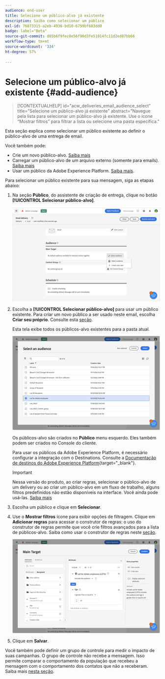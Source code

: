 ```yaml
---
audience: end-user
title: Selecione um público-alvo já existente
description: Saiba como selecionar um público
exl-id: 76873315-a2eb-4936-bd10-6759bf603dd0
badge: label="Beta"
source-git-commit: d05b6f9fec0e56f90d3fe51014fc11d2ed87bb66
workflow-type: tm+mt
source-wordcount: '334'
ht-degree: 57%

---
```



# Selecione um público-alvo já existente {#add-audience}

>[!CONTEXTUALHELP]
>id="acw_deliveries_email_audience_select"
>title="Selecione um público-alvo já existente"
>abstract="Navegue pela lista para selecionar um público-alvo já existente. Use o ícone “Mostrar filtros” para filtrar a lista ou selecione uma pasta específica."

Esta seção explica como selecionar um público existente ao definir o público-alvo de uma entrega de email.

Você também pode:

* Crie um novo público-alvo. [Saiba mais](segment-builder.md)
* Carregar um público-alvo de um arquivo externo (somente para emails). [Saiba mais](file-audience.md)
* Usar um público da Adobe Experience Platform. [Saiba mais](aep-audience.md).


Para selecionar um público existente para sua mensagem, siga as etapas abaixo:

1. Na seção **Público**, do assistente de criação de entrega, clique no botão **[!UICONTROL Selecionar público-alvo]**.

   ![](assets/create-audience.png)

1. Escolha a **[!UICONTROL Selecionar público-alvo]** para usar um público existente. Para criar um novo público a ser usado neste email, escolha **Criar seu próprio**. Consulte esta [seção](segment-builder.md).

   Esta tela exibe todos os públicos-alvo existentes para a pasta atual.

   ![](assets/create-audience2.png)

   Os públicos-alvo são criados no **Público** menu esquerdo. Eles também podem ser criados no Console do cliente.

   Para usar os públicos da Adobe Experience Platform, é necessário configurar a integração com o Destinations. Consulte a [Documentação de destinos do Adobe Experience Platform](https://experienceleague.adobe.com/docs/experience-platform/destinations/home.html?lang=pt-BR){target="_blank"}.

   >[!IMPORTANT]
   >
   >Nessa versão do produto, ao criar regras, selecionar o público-alvo de um delivery ou ao criar um público-alvo em um fluxo de trabalho, alguns filtros predefinidos não estão disponíveis na interface. Você ainda pode usá-las. [Saiba mais](../get-started/guardrails.md#predefined-filters-filters-guardrails-limitations)

1. Escolha um público e clique em **Selecionar**.
1. Use o **Mostrar filtros** ícone para exibir opções de filtragem. Clique em **Adicionar regras** para acessar o construtor de regras: o uso do construtor de regras permite que você crie filtros avançados para a lista de públicos-alvo. Saiba como usar o construtor de regras neste [seção](segment-builder.md).

   ![](assets/create-audience4.png)

1. Clique em **Salvar**.

Você também pode definir um grupo de controle para medir o impacto de suas campanhas. O grupo de controle não recebe a mensagem. Isso permite comparar o comportamento da população que recebeu a mensagem com o comportamento dos contatos que não a receberam. Saiba mais [nesta seção](control-group.md).